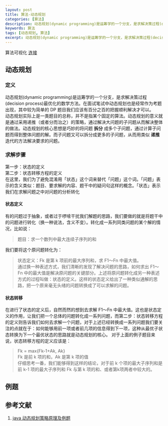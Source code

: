 ```yaml
---
layout: post
title: 算法-动态规划
categories: [算法]
description: 动态规划(dynamic programming)是运筹学的一个分支，是求解决策过程(decision process)最优化的数学方法。在面试笔试中动态规划也是经常作为考题出现，其中较为简单的 DP 题目我们应该有百分之百的把握顺利解决才可以。
keywords: 算法
tags: [动态规划, 算法]
excerpt: 动态规划(dynamic programming)是运筹学的一个分支，是求解决策过程(decision process)最优化的数学方法。在面试笔试中动态规划也是经常作为考题出现，其中较为简单的 DP 题目我们应该有百分之百的把握顺利解决才可以。  
---
```


算法可视化 [连接][href2]

## 动态规划

### 定义  
动态规划(dynamic programming)是运筹学的一个分支，是求解决策过程(decision process)最优化的数学方法。在面试笔试中动态规划也是经常作为考题出现，其中较为简单的 DP 题目我们应该有百分之百的把握顺利解决才可以。  
动态规划实际上是一类题目的总称，并不是指某个固定的算法。动态规划的意义就是通过采用递推（或者分而治之）的策略，通过解决大问题的子问题从而解决整体的做法。动态规划的核心思想是巧妙的将问题 __拆分__ 成多个子问题，通过计算子问题而得到整体问题的解。而子问题又可以拆分成更多的子问题，从而用类似 __递推__ 迭代的方法解决要求的问题。

### 求解步骤  
第一步：状态的定义  
第二步：状态转移方程的定义  
在这里，我们为了避免混淆用「状态」这个词来替代「问题」这个词。「问题」表示的含义类似：题目、要求解的内容、题干中的疑问句这样的概念。「状态」表示我们在求解问题之中对问题的分析转化

#### 状态定义
有的问题过于抽象，或者过于啰嗦干扰我们解题的思路，我们要做的就是将题干中的问题进行转化（换一种说法，含义不变）。转化成一系列同类问题的某个解的情况，比如说：  
> 题目：求一个数列中最大连续子序列的和

我们要将这个原问题转化为：  
> 状态定义：Fk 是第 k 项前的最大序列和，求 F1～Fn 中最大值。  
通过换一种表述方式，我们清晰的发现了解决问题的思路，如何求出 F1～Fn 中的最大值是解决原问题的关键部分。上述将原问题转化成另一种表述方式的过程叫做：状态的定义。这样的状态定义给出了一种类似通解的思路，把一个原来毫无头绪的问题转换成了可以求解的问题。

#### 状态转移
在进行了状态的定义后，自然而然的想到去求解 F1～Fn 中最大值。这也是状态定义的作用，让我们把一个总体的问题转化成一系列问题，而第二步：状态转移方程的定义则告诉我们如何去求解一个问题，对于上述已经转换成一系列问题我们要关注的点就在于：如何能够用前一项或者前几项的信息得到下一项，这种从最优子状态转换为下一个最优状态的思路就是动态规划的核心。 
对于上面的例子题目来说，状态转移方程的定义应该是：  
> Fk = max{Fk-1+Ak, Ak}   
> Fk 是前 k 项的和，Ak 是第 k 项的值  
仔细思考一番，我们能够得到这样的结论，对于前 k 个项的最大子序列和是前 k-1 项的最大子序列和 Fk 与第 k 项的和、或者第k项两者中较大的。


## 例题

<div class="example" search="动态规划">
</div>

## 参考文献
1. [java 动态规划策略原理及例题][href1]



[img1]: /images/post/algorithm/dag-true.png
[img2]: /images/post/algorithm/dag-false.png
[href1]: http://blog.csdn.net/QuinnNorris/article/details/77484573
[href2]: https://www.cs.usfca.edu/~galles/visualization/DPChange.html

   
